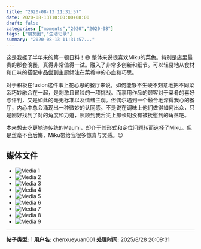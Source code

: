 ```yaml
---
title: "2020-08-13 11:31:57"
date: 2020-08-13T10:00:00+08:00
draft: false
categories: ["moments","2020","2020-08"]
tags: ["朋友圈","生活记录"]
summary: "2020-08-13 11:31:57..."
---
```


这是我捱了半年来的第一顿日料！😅 整体来说很喜欢Miku的菜色。特别是店里最贵的那套晚餐，真得非常值得一试。融入了非常多创新和细节。可以轻易地从食材和口味的搭配中品尝到主厨倾注在菜肴中的心血和巧思。

对于积极在fusion这件事上花心思的餐厅来说，如何能够不生硬不刻意地把不同菜系巧妙融合在一起，是刺激且冒险的一项挑战。而享用作品的顾客对于菜肴的喜好与评判，又是如此的毫无标准以及情绪主观。但偶尔遇到一个融合地深得我心的餐厅，内心中总会涌现出一种微妙的认同感。不是说在调味上他们做得如何出众，只是刚好找到了对的角度和力道，照顾到我舌尖上那长期没有被抚慰到的角落吧。

本来想去吃更地道传统的Maumi，却介于其形式和定位问题转而选择了Miku。但是丝毫不会后悔，Miku带给我很多惊喜与灵感。😉

## 媒体文件

- ![Media 1](/Moments/photos/2020-08-13/202008131131570.jpg)
- ![Media 2](/Moments/photos/2020-08-13/202008131131571.jpg)
- ![Media 3](/Moments/photos/2020-08-13/202008131131572.jpg)
- ![Media 4](/Moments/photos/2020-08-13/202008131131573.jpg)
- ![Media 5](/Moments/photos/2020-08-13/202008131131574.jpg)
- ![Media 6](/Moments/photos/2020-08-13/202008131131575.jpg)
- ![Media 7](/Moments/photos/2020-08-13/202008131131576.jpg)
- ![Media 8](/Moments/photos/2020-08-13/202008131131577.jpg)
- ![Media 9](/Moments/photos/2020-08-13/202008131131578.jpg)

---

**帖子类型:** 1
**用户名:** chenxueyuan001
**处理时间:** 2025/8/28 20:09:31